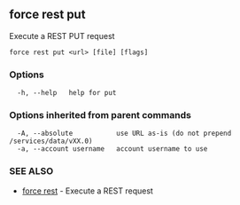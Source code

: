 ## force rest put

Execute a REST PUT request

```
force rest put <url> [file] [flags]
```

### Options

```
  -h, --help   help for put
```

### Options inherited from parent commands

```
  -A, --absolute           use URL as-is (do not prepend /services/data/vXX.0)
  -a, --account username   account username to use
```

### SEE ALSO

* [force rest](force_rest.md)	 - Execute a REST request

